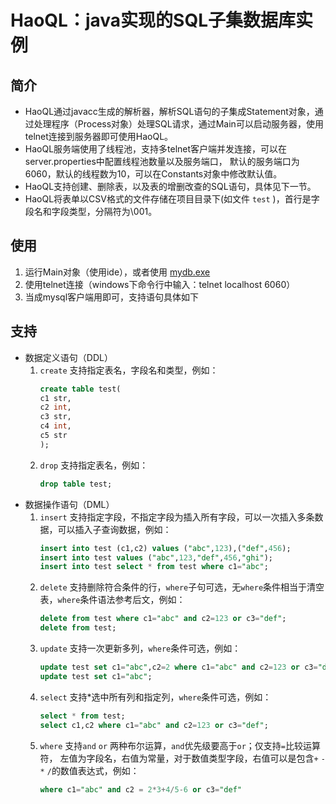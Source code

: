 # HaoQL：java实现的SQL子集数据库实例
## 简介
* HaoQL通过javacc生成的解析器，解析SQL语句的子集成Statement对象，通过处理程序（Process对象）处理SQL请求，通过Main可以启动服务器，使用telnet连接到服务器即可使用HaoQL。
* HaoQL服务端使用了线程池，支持多telnet客户端并发连接，可以在server.properties中配置线程池数量以及服务端口，
  默认的服务端口为6060，默认的线程数为10，可以在Constants对象中修改默认值。
* HaoQL支持创建、删除表，以及表的增删改查的SQL语句，具体见下一节。
* HaoQL将表单以CSV格式的文件存储在项目目录下(如文件 `test` )，首行是字段名和字段类型，分隔符为\001。

## 使用
1. 运行Main对象（使用ide），或者使用 [mydb.exe](https://github.com/liuhaohn/mydb/releases/tag/1.0) 
2. 使用telnet连接（windows下命令行中输入：telnet localhost 6060）
3. 当成mysql客户端用即可，支持语句具体如下

## 支持
* 数据定义语句（DDL）
    1. `create` 支持指定表名，字段名和类型，例如：
        ```sql
        create table test(
        c1 str,
        c2 int,
        c3 str,
        c4 int,
        c5 str
        );
        ```
    2. `drop` 支持指定表名，例如：
        ```sql
        drop table test;
        ```
* 数据操作语句（DML）        
    1. `insert` 支持指定字段，不指定字段为插入所有字段，可以一次插入多条数据，可以插入子查询数据，例如：
       ```sql
       insert into test (c1,c2) values ("abc",123),("def",456);
       insert into test values ("abc",123,"def",456,"ghi");    
       insert into test select * from test where c1="abc";
       ```
    2. `delete` 支持删除符合条件的行，`where`子句可选，无`where`条件相当于清空表，`where`条件语法参考后文，例如：
        ```sql
       delete from test where c1="abc" and c2=123 or c3="def";
       delete from test;
       ```
    3. `update` 支持一次更新多列，`where`条件可选，例如：
        ```sql
       update test set c1="abc",c2=2 where c1="abc" and c2=123 or c3="def";
       update test set c1="abc";
       ```
    4. `select` 支持*选中所有列和指定列，`where`条件可选，例如：
        ```sql
       select * from test;
       select c1,c2 where c1="abc" and c2=123 or c3="def";
        ```
    5. `where` 支持`and` `or` 两种布尔运算，`and`优先级要高于`or`；仅支持`=`比较运算符，
    左值为字段名，右值为常量，对于数值类型字段，右值可以是包含`+` `-` `*` `/`的数值表达式，例如：
        ```sql
        where c1="abc" and c2 = 2*3+4/5-6 or c3="def"
        ```


